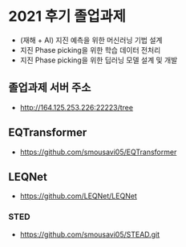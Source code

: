 # 2021 후기 졸업과제
* (재해 + AI) 지진 예측을 위한 머신러닝 기법 설계
* 지진 Phase picking을 위한 학습 데이터 전처리
* 지진 Phase picking을 위한 딥러닝 모델 설계 및 개발


## 졸업과제 서버 주소
* http://164.125.253.226:22223/tree

## EQTransformer
* https://github.com/smousavi05/EQTransformer

## LEQNet
* https://github.com/LEQNet/LEQNet

### STED
* https://github.com/smousavi05/STEAD.git
